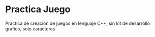 # Practica Juego
 Practica de creacion de juegos en lenguaje C++, sin kit de desarrollo grafico, solo caracteres
